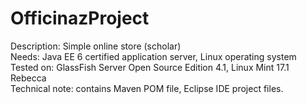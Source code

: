 OfficinazProject
================

Description: Simple online store (scholar)  
Needs: Java EE 6 certified application server, Linux operating system  
Tested on: GlassFish Server Open Source Edition 4.1, Linux Mint 17.1 Rebecca  
Technical note: contains Maven POM file, Eclipse IDE project files.  
